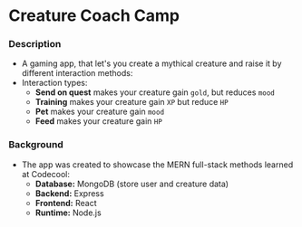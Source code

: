 # Creature Coach Camp

### Description 
- A gaming app, that let's you create a mythical creature and raise it by different interaction methods:
- Interaction types:
    - **Send on quest** makes your creature gain `gold`, but reduces `mood`
    - **Training** makes your creature gain `XP` but reduce `HP`
    - **Pet** makes your creature gain `mood`
    - **Feed** makes your creature gain `HP`

### Background
- The app was created to showcase the MERN full-stack methods learned at Codecool:
    - **Database:** MongoDB (store user and creature data)
    - **Backend:** Express
    - **Frontend:** React
    - **Runtime:** Node.js